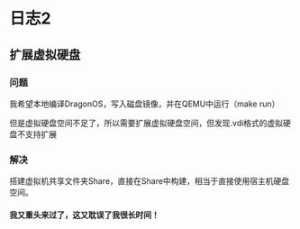 # 日志2

## 扩展虚拟硬盘

### 问题

我希望本地编译DragonOS，写入磁盘镜像，并在QEMU中运行（make run）

但是虚拟硬盘空间不足了，所以需要扩展虚拟硬盘空间，但发现.vdi格式的虚拟硬盘不支持扩展

### 解决

搭建虚拟机共享文件夹Share，直接在Share中构建，相当于直接使用宿主机硬盘空间。
#### 我又重头来过了，这又耽误了我很长时间！
